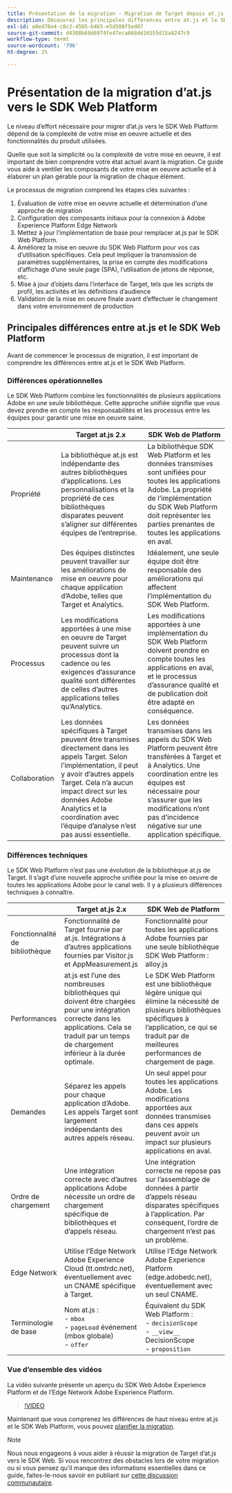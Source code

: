 ```yaml
---
title: Présentation de la migration - Migration de Target depuis at.js 2.x vers le SDK Web
description: Découvrez les principales différences entre at.js et le SDK Web Platform et comment planifier votre effort de migration.
exl-id: a8ed78e4-c8c2-4505-b4b5-e5d508f5ed87
source-git-commit: d4308b68d6974fe47eca668dd16555d15a8247c9
workflow-type: tm+mt
source-wordcount: '796'
ht-degree: 1%

---
```


# Présentation de la migration d’at.js vers le SDK Web Platform

Le niveau d’effort nécessaire pour migrer d’at.js vers le SDK Web Platform dépend de la complexité de votre mise en oeuvre actuelle et des fonctionnalités du produit utilisées.

Quelle que soit la simplicité ou la complexité de votre mise en oeuvre, il est important de bien comprendre votre état actuel avant la migration. Ce guide vous aide à ventiler les composants de votre mise en oeuvre actuelle et à élaborer un plan gérable pour la migration de chaque élément.

Le processus de migration comprend les étapes clés suivantes :

1. Évaluation de votre mise en oeuvre actuelle et détermination d’une approche de migration
1. Configuration des composants initiaux pour la connexion à Adobe Experience Platform Edge Network
1. Mettez à jour l’implémentation de base pour remplacer at.js par le SDK Web Platform.
1. Améliorez la mise en oeuvre du SDK Web Platform pour vos cas d’utilisation spécifiques. Cela peut impliquer la transmission de paramètres supplémentaires, la prise en compte des modifications d’affichage d’une seule page (SPA), l’utilisation de jetons de réponse, etc.
1. Mise à jour d’objets dans l’interface de Target, tels que les scripts de profil, les activités et les définitions d’audience
1. Validation de la mise en oeuvre finale avant d’effectuer le changement dans votre environnement de production

## Principales différences entre at.js et le SDK Web Platform

Avant de commencer le processus de migration, il est important de comprendre les différences entre at.js et le SDK Web Platform.

### Différences opérationnelles

Le SDK Web Platform combine les fonctionnalités de plusieurs applications Adobe en une seule bibliothèque. Cette approche unifiée signifie que vous devez prendre en compte les responsabilités et les processus entre les équipes pour garantir une mise en oeuvre saine.

| | Target at.js 2.x | SDK Web de Platform |
|---|---|---|
| Propriété | La bibliothèque at.js est indépendante des autres bibliothèques d’applications. Les personnalisations et la propriété de ces bibliothèques disparates peuvent s’aligner sur différentes équipes de l’entreprise. | La bibliothèque SDK Web Platform et les données transmises sont unifiées pour toutes les applications Adobe. La propriété de l’implémentation du SDK Web Platform doit représenter les parties prenantes de toutes les applications en aval. |
| Maintenance | Des équipes distinctes peuvent travailler sur les améliorations de mise en oeuvre pour chaque application d’Adobe, telles que Target et Analytics. | Idéalement, une seule équipe doit être responsable des améliorations qui affectent l’implémentation du SDK Web Platform. |
| Processus | Les modifications apportées à une mise en oeuvre de Target peuvent suivre un processus dont la cadence ou les exigences d’assurance qualité sont différentes de celles d’autres applications telles qu’Analytics. | Les modifications apportées à une implémentation du SDK Web Platform doivent prendre en compte toutes les applications en aval, et le processus d’assurance qualité et de publication doit être adapté en conséquence. |
| Collaboration | Les données spécifiques à Target peuvent être transmises directement dans les appels Target. Selon l’implémentation, il peut y avoir d’autres appels Target. Cela n’a aucun impact direct sur les données Adobe Analytics et la coordination avec l’équipe d’analyse n’est pas aussi essentielle. | Les données transmises dans les appels du SDK Web Platform peuvent être transférées à Target et à Analytics. Une coordination entre les équipes est nécessaire pour s’assurer que les modifications n’ont pas d’incidence négative sur une application spécifique. |

### Différences techniques

Le SDK Web Platform n’est pas une évolution de la bibliothèque at.js de Target. Il s’agit d’une nouvelle approche unifiée pour la mise en oeuvre de toutes les applications Adobe pour le canal web. Il y a plusieurs différences techniques à connaître.

| | Target at.js 2.x | SDK Web de Platform |
|---|---|---|
| Fonctionnalité de bibliothèque | Fonctionnalité de Target fournie par at.js. Intégrations à d’autres applications fournies par Visitor.js et AppMeasurement.js | Fonctionnalité pour toutes les applications Adobe fournies par une seule bibliothèque SDK Web Platform : alloy.js |
| Performances | at.js est l’une des nombreuses bibliothèques qui doivent être chargées pour une intégration correcte dans les applications. Cela se traduit par un temps de chargement inférieur à la durée optimale. | Le SDK Web Platform est une bibliothèque légère unique qui élimine la nécessité de plusieurs bibliothèques spécifiques à l’application, ce qui se traduit par de meilleures performances de chargement de page. |
| Demandes | Séparez les appels pour chaque application d’Adobe. Les appels Target sont largement indépendants des autres appels réseau. | Un seul appel pour toutes les applications Adobe. Les modifications apportées aux données transmises dans ces appels peuvent avoir un impact sur plusieurs applications en aval. |
| Ordre de chargement | Une intégration correcte avec d’autres applications Adobe nécessite un ordre de chargement spécifique de bibliothèques et d’appels réseau. | Une intégration correcte ne repose pas sur l’assemblage de données à partir d’appels réseau disparates spécifiques à l’application. Par conséquent, l’ordre de chargement n’est pas un problème. |
| Edge Network | Utilise l’Edge Network Adobe Experience Cloud (tt.omtrdc.net), éventuellement avec un CNAME spécifique à Target. | Utilise l’Edge Network Adobe Experience Platform (edge.adobedc.net), éventuellement avec un seul CNAME. |
| Terminologie de base | Nom at.js : <br> - `mbox` <br> - `pageLoad` événement (mbox globale) <br> - `offer` | Équivalent du SDK Web Platform : <br> - `decisionScope` <br> - `__view__` DecisionScope <br> - `proposition` |

### Vue d’ensemble des vidéos

La vidéo suivante présente un aperçu du SDK Web Adobe Experience Platform et de l’Edge Network Adobe Experience Platform.

>[!VIDEO](https://video.tv.adobe.com/v/34141/?learn=on)

Maintenant que vous comprenez les différences de haut niveau entre at.js et le SDK Web Platform, vous pouvez [planifier la migration](plan-migration.md).

>[!NOTE]
>
>Nous nous engageons à vous aider à réussir la migration de Target d’at.js vers le SDK Web. Si vous rencontrez des obstacles lors de votre migration ou si vous pensez qu’il manque des informations essentielles dans ce guide, faites-le-nous savoir en publiant sur [cette discussion communautaire](https://experienceleaguecommunities.adobe.com/t5/adobe-experience-platform-data/tutorial-discussion-migrate-target-from-at-js-to-web-sdk/m-p/575587#M463).
